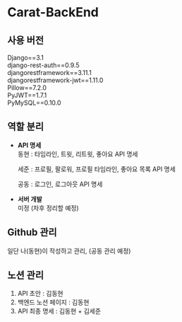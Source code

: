 # Carat-BackEnd

## 사용 버전

Django==3.1  
django-rest-auth==0.9.5  
djangorestframework==3.11.1  
djangorestframework-jwt==1.11.0  
Pillow==7.2.0  
PyJWT==1.7.1  
PyMySQL==0.10.0  

## 역할 분리
- **API 명세**  
  동현 : 타임라인, 트윗, 리트윗, 좋아요 API 명세  
  
  세준 : 프로필, 팔로워, 프로필 타임라인, 좋아요 목록 API 명세  
  
  공동 : 로그인, 로그아웃 API 명세
  
- **서버 개발**  
  미정 (차후 정리할 예정)

## Github 관리
  일단 나(동현)이 작성하고 관리, 
  (공동 관리 예정)
  
## 노션 관리
  1. API 초안 : 김동현
  2. 백엔드 노션 페이지 : 김동현 
  3. API 최종 명세 : 김동현 + 김세준

